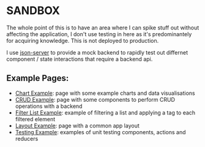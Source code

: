# SANDBOX
The whole point of this is to have an area where I can spike stuff out without affecting the application, I don't use testing in here as it's predominantely for acquiring knowledge.  This is not deployed to production.

I use [json-server](https://github.com/typicode/json-server) to provide a mock backend to rapidly test out differnet component / state interactions that require a backend api.

## Example Pages:
- [Chart Example](chartExample): page with some example charts and data visualisations
- [CRUD Example](crudExample): page with some components to perform CRUD operations with a backend
- [Filter List Example](filterListExample): example of filtering a list and applying a tag to each filtered element
- [Layout Example](layoutExample): page with a common app layout
- [Testing Example](testExample): examples of unit testing components, actions and reducers